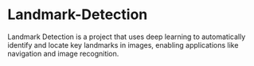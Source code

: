 # Landmark-Detection
Landmark Detection is a project that uses deep learning to automatically identify and locate key landmarks in images, enabling applications like navigation and image recognition.

